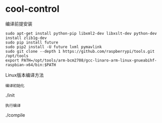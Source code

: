 # cool-control

编译前提安装
```
sudo apt-get install python-pip libxml2-dev libxslt-dev python-dev install zlib1g-dev
sudo pip install future 
sudo pip2 install -U future lxml pymavlink
sudo git clone --depth 1 https://github.com/raspberrypi/tools.git /opt/tools
export PATH=/opt/tools/arm-bcm2708/gcc-linaro-arm-linux-gnueabihf-raspbian-x64/bin:$PATH
```
Linux版本编译方法
```
编译初始化
```
./init
```
执行编译
```
./compile
